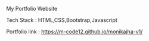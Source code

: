 My Portfolio Website

Tech Stack : HTML,CSS,Bootstrap,Javascript

Portfolio link : https://m-code12.github.io/monikajha-v1/
